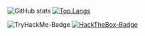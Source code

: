 ![GitHub stats](https://github-readme-stats-rampant.vercel.app/api?username=rampantspark&show_icons=true&theme=synthwave&count_private=true)
[![Top Langs](https://github-readme-stats-rampant.vercel.app/api/top-langs/?username=rampantspark&theme=synthwave&langs_count=8&hide=css,asp.net,html,scss,shell,typescript,glsl,haxe,meson)](https://github.com/anuraghazra/github-readme-stats)

![TryHackMe-Badge](https://tryhackme-badges.s3.amazonaws.com/rampantspark.png)
[![HackTheBox-Badge](http://www.hackthebox.eu/badge/image/1265623)](https://www.hackthebox.eu/home/users/profile/1265623)
